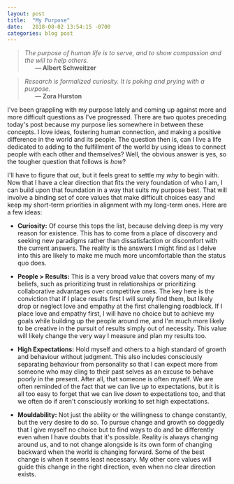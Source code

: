 ```yaml
---
layout: post
title:  "My Purpose"
date:   2018-08-02 13:54:15 -0700
categories: blog post
---
```


>*The purpose of human life is to serve, and to show compassion and the will to help others.* 
 <br>&nbsp;&nbsp;&nbsp;&nbsp;&nbsp;&nbsp;__&mdash; Albert Schweitzer__<br>
  
>*Research is formalized curiosity. It is poking and prying with a purpose.* 
 <br>&nbsp;&nbsp;&nbsp;&nbsp;&nbsp;&nbsp;__&mdash; Zora Hurston__

I've been grappling with my purpose lately and coming up against more and more difficult questions as I've progressed. There are two quotes preceding today's post because my purpose lies somewhere in between these concepts. I love ideas, fostering human connection, and making a positive difference in the world and its people. The question then is, can I live a life dedicated to adding to the fulfillment of the world by using ideas to connect people with each other and themselves? Well, the obvious answer is yes, so the tougher question that follows is *how*?

I'll have to figure that out, but it feels great to settle my *why* to begin with. Now that I have a clear direction that fits the very foundation of who I am, I can build upon that foundation in a way that suits my purpose best. That will involve a binding set of core values that make difficult choices easy and keep my short-term priorities in alignment with my long-term ones. Here are a few ideas:

* **Curiosity:** Of course this tops the list, because delving deep is my very reason for existence. This has to come from a place of discovery and seeking new paradigms rather than dissatisfaction or discomfort with the current answers. The reality is the answers I might find as I delve into this are likely to make me much more uncomfortable than the status quo does.

* **People > Results:** This is a very broad value that covers many of my beliefs, such as prioritizing trust in relationships or prioritizing collaborative advantages over competitive ones. The key here is the conviction that if I place results first I will surely find them, but likely drop or neglect love and empathy at the first challenging roadblock. If I place love and empathy first, I will have no choice but to achieve my goals while building up the people around me, and I'm much more likely to be creative in the pursuit of results simply out of necessity. This value will likely change the very way I measure and plan my results too. 

* **High Expectations:** Hold myself and others to a high standard of growth and behaviour without judgment. This also includes consciously separating behaviour from personality so that I can expect more from someone who may cling to their past selves as an excuse to behave poorly in the present. After all, that someone is often myself. We are often reminded of the fact that we can live *up* to expectations, but it is all too easy to forget that we can live *down*
 to expectations too, and that we often do if aren't consciously working to set high expectations.

* **Mouldability:** Not just the ability or the willingness to change constantly, but the very desire to do so. To pursue change and growth so doggedly that I give myself no choice but to find ways to do and be differently  even when I have doubts that it's possible. Reality is always changing around us, and to not change alongside is its own form of changing backward when the world is changing forward. Some of the best change is when it seems least necessary. My other core values will guide this change in the right direction, even when no clear direction exists. 








